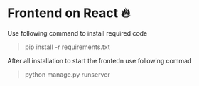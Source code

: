 # Frontend on React 🔥
Use following command to install required code
> pip install -r requirements.txt

After all installation to start the frontedn use following commad
> python manage.py runserver